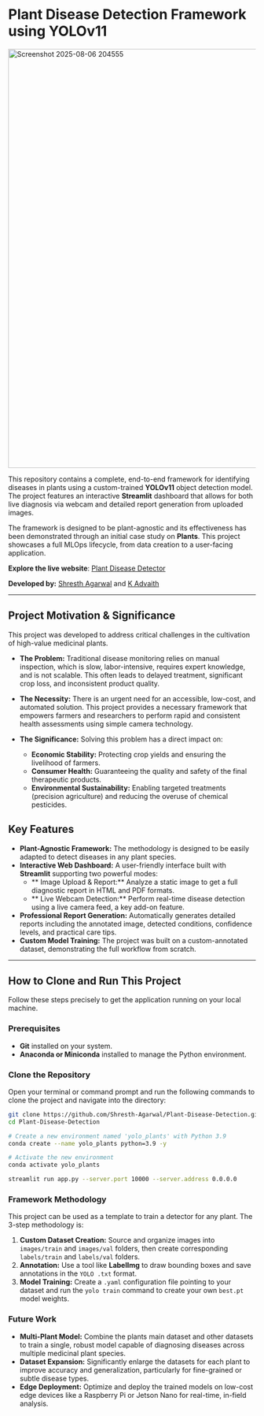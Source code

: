 # Plant Disease Detection Framework using YOLOv11

<img width="1918" height="851" alt="Screenshot 2025-08-06 204555" src="https://github.com/user-attachments/assets/75ed268b-1cb3-4f77-a435-68c0b3fb415d" />



This repository contains a complete, end-to-end framework for identifying diseases in plants using a custom-trained **YOLOv11** object detection model. The project features an interactive **Streamlit** dashboard that allows for both live diagnosis via webcam and detailed report generation from uploaded images.

The framework is designed to be plant-agnostic and its effectiveness has been demonstrated through an initial case study on **Plants**. This project showcases a full MLOps lifecycle, from data creation to a user-facing application.

**Explore the live website**: [Plant Disease Detector](https://plant-disease-detection-3j49.onrender.com/)

**Developed by:** [Shresth Agarwal](https://github.com/Shresth-Agarwal) and [K Advaith](https://github.com/KambhampatiAdvaith)

---
##  Project Motivation & Significance

This project was developed to address critical challenges in the cultivation of high-value medicinal plants.

*   **The Problem:** Traditional disease monitoring relies on manual inspection, which is slow, labor-intensive, requires expert knowledge, and is not scalable. This often leads to delayed treatment, significant crop loss, and inconsistent product quality.

*   **The Necessity:** There is an urgent need for an accessible, low-cost, and automated solution. This project provides a necessary framework that empowers farmers and researchers to perform rapid and consistent health assessments using simple camera technology.

*   **The Significance:** Solving this problem has a direct impact on:
    *   **Economic Stability:** Protecting crop yields and ensuring the livelihood of farmers.
    *   **Consumer Health:** Guaranteeing the quality and safety of the final therapeutic products.
    *   **Environmental Sustainability:** Enabling targeted treatments (precision agriculture) and reducing the overuse of chemical pesticides.

##  Key Features

- **Plant-Agnostic Framework:** The methodology is designed to be easily adapted to detect diseases in any plant species.
- **Interactive Web Dashboard:** A user-friendly interface built with **Streamlit** supporting two powerful modes:
    - ** Image Upload & Report:** Analyze a static image to get a full diagnostic report in HTML and PDF formats.
    - ** Live Webcam Detection:** Perform real-time disease detection using a live camera feed, a key add-on feature.
- **Professional Report Generation:** Automatically generates detailed reports including the annotated image, detected conditions, confidence levels, and practical care tips.
- **Custom Model Training:** The project was built on a custom-annotated dataset, demonstrating the full workflow from scratch.

---

## How to Clone and Run This Project

Follow these steps precisely to get the application running on your local machine.

### Prerequisites
- **Git** installed on your system.
- **Anaconda or Miniconda** installed to manage the Python environment.

### Clone the Repository
Open your terminal or command prompt and run the following commands to clone the project and navigate into the directory:
```bash
git clone https://github.com/Shresth-Agarwal/Plant-Disease-Detection.git
cd Plant-Disease-Detection

# Create a new environment named 'yolo_plants' with Python 3.9
conda create --name yolo_plants python=3.9 -y

# Activate the new environment
conda activate yolo_plants

streamlit run app.py --server.port 10000 --server.address 0.0.0.0

``` 

### Framework Methodology

This project can be used as a template to train a detector for any plant. The 3-step methodology is:

1.  **Custom Dataset Creation:** Source and organize images into `images/train` and `images/val` folders, then create corresponding `labels/train` and `labels/val` folders.
2.  **Annotation:** Use a tool like **LabelImg** to draw bounding boxes and save annotations in the `YOLO .txt` format.
3.  **Model Training:** Create a `.yaml` configuration file pointing to your dataset and run the `yolo train` command to create your own `best.pt` model weights.

### Future Work

- **Multi-Plant Model:** Combine the plants main dataset and other datasets to train a single, robust model capable of diagnosing diseases across multiple medicinal plant species.
- **Dataset Expansion:** Significantly enlarge the datasets for each plant to improve accuracy and generalization, particularly for fine-grained or subtle disease types.
- **Edge Deployment:** Optimize and deploy the trained models on low-cost edge devices like a Raspberry Pi or Jetson Nano for real-time, in-field analysis.
